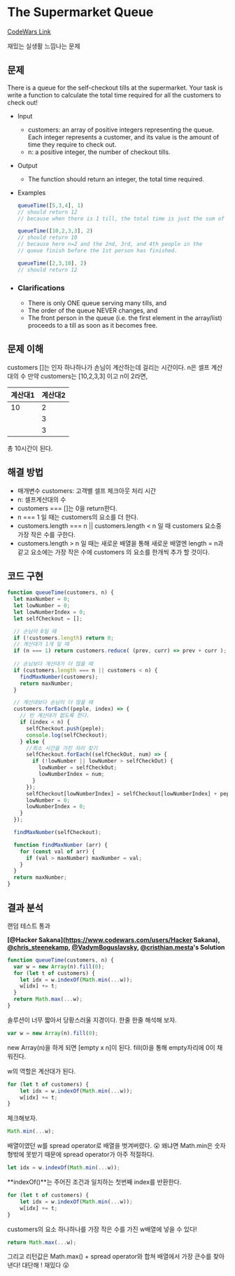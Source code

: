 # The Supermarket Queue

[CodeWars Link](https://www.codewars.com/kata/the-supermarket-queue/train/javascript)

재밌는 실생활 느낌나는 문제

## 문제

There is a queue for the self-checkout tills at the supermarket. Your task is write a function to calculate the total time required for all the customers to check out!

* Input

  - customers: an array of positive integers representing the queue.  Each integer represents a customer, and its value is the amount of time  they require to check out.
  - n: a positive integer, the number of checkout tills.

* Output

  * The function should return an integer, the total time required.

* Examples

  ```js
  queueTime([5,3,4], 1)
  // should return 12
  // because when there is 1 till, the total time is just the sum of the times
  
  queueTime([10,2,3,3], 2)
  // should return 10
  // because here n=2 and the 2nd, 3rd, and 4th people in the 
  // queue finish before the 1st person has finished.
  
  queueTime([2,3,10], 2)
  // should return 12
  ```

* ### Clarifications

  * There is only ONE queue serving many tills, and
  * The order of the queue NEVER changes, and
  * The front person in the queue (i.e. the first element in the array/list) proceeds to a till as soon as it becomes free.

## 문제 이해

customers []는 인자 하나하나가 손님이 계산하는데 걸리는 시간이다.
n은 셀프 계산대의 수 
만약 customers는 [10,2,3,3] 이고 n이 2라면,

| 계산대1 | 계산대2 |
| ------- | ------- |
| 10      | 2       |
|         | 3       |
|         | 3       |

  총 10시간이 된다.

## 해결 방법

* 매개변수 customers: 고객별 셀프 체크아웃 처리 시간
* n: 셀프계산대의 수
* customers === []는 0을 return한다.
* n === 1 일 때는 customers의 요소를 더 한다.  
* customers.length === n || customers.length < n 일 때 customers  요소중 가장 작은 수를 구한다.
* customers.length > n 일 때는 새로운 배열을 통해 새로운 배열엔 length = n과 같고 요소에는 가장 작은 수에 customers 의 요소를 한개씩 추가 할 것이다.
	
## 코드 구현

```js
function queueTime(customers, n) {
  let maxNumber = 0;
  let lowNumber = 0;
  let lowNumberIndex = 0;
  let selfCheckout = [];

  // 손님이 0일 때
  if (!customers.length) return 0;
  // 계산대가 1개 일 때
  if (n === 1) return customers.reduce( (prev, curr) => prev + curr );
  
  // 손님보다 계산대가 더 많을 때
  if (customers.length === n || customers < n) {
    findMaxNumber(customers);
    return maxNumber;
  }

  // 계산대보다 손님이 더 많을 때 
  customers.forEach((peple, index) => {
    // 빈 계산대가 없도록 한다.
    if (index < n) {
      selfCheckout.push(peple);
      console.log(selfCheckout);
    } else {
      //최소 시간을 가진 자리 찾기
      selfCheckout.forEach((selfCheckOut, num) => {
        if (!lowNumber || lowNumber > selfCheckOut) {
          lowNumber = selfCheckOut;
          lowNumberIndex = num;
        }
      });
      selfCheckout[lowNumberIndex] = selfCheckout[lowNumberIndex] + peple;
      lowNumber = 0;
      lowNumberIndex = 0;
    }
  });

  findMaxNumber(selfCheckout);

  function findMaxNumber (arr) {
    for (const val of arr) {
      if (val > maxNumber) maxNumber = val;
    }
  }
  return maxNumber;
}
```

## 결과 분석

랜덤 테스트 통과

**[@Hacker Sakana](https://www.codewars.com/users/Hacker Sakana), [@chris_steenekamp](https://www.codewars.com/users/chris_steenekamp), [@VadymBoguslavsky](https://www.codewars.com/users/VadymBoguslavsky), [@cristhian.mesta](https://www.codewars.com/users/cristhian.mesta)'s Solution**

```js
function queueTime(customers, n) {
  var w = new Array(n).fill(0);
  for (let t of customers) {
    let idx = w.indexOf(Math.min(...w));
    w[idx] += t;
  }
  return Math.max(...w);
}
```

솔루션이 너무 짧아서 당황스러울 지경이다.
한줄 한줄 해석해 보자. 

```js
var w = new Array(n).fill(0);
```

new Array(n)을 하게 되면 [empty x n]이 된다.
fill(0)을 통해 empty자리에 0이 채워진다.

w의 역할은 계산대가 된다.

```js
for (let t of customers) {
    let idx = w.indexOf(Math.min(...w));
    w[idx] += t;
}
```

체크해보자.

```js
Math.min(...w);
```

배열이였던 w를 spread operator로 배열을 벗겨버렸다. :open_mouth:
왜냐면 Math.min은 숫자형밖에 못받기 때문에 spread operator가 아주 적절하다.

```js
let idx = w.indexOf(Math.min(...w));
```

**indexOf()**는 주어진 조건과 일치하는 첫번째 index를 반환한다.

```js
for (let t of customers) {
    let idx = w.indexOf(Math.min(...w));
    w[idx] += t;
}
```

customers의 요소 하나하나를 가장 작은 수를 가진 w배열에 넣을 수 있다! 

```js
return Math.max(...w);
```

그리고 리턴값은 Math.max() + spread operator와 합쳐 배열에서 가장 큰수를 찾아낸다!
대단해 ! 
재밌다 :astonished:

